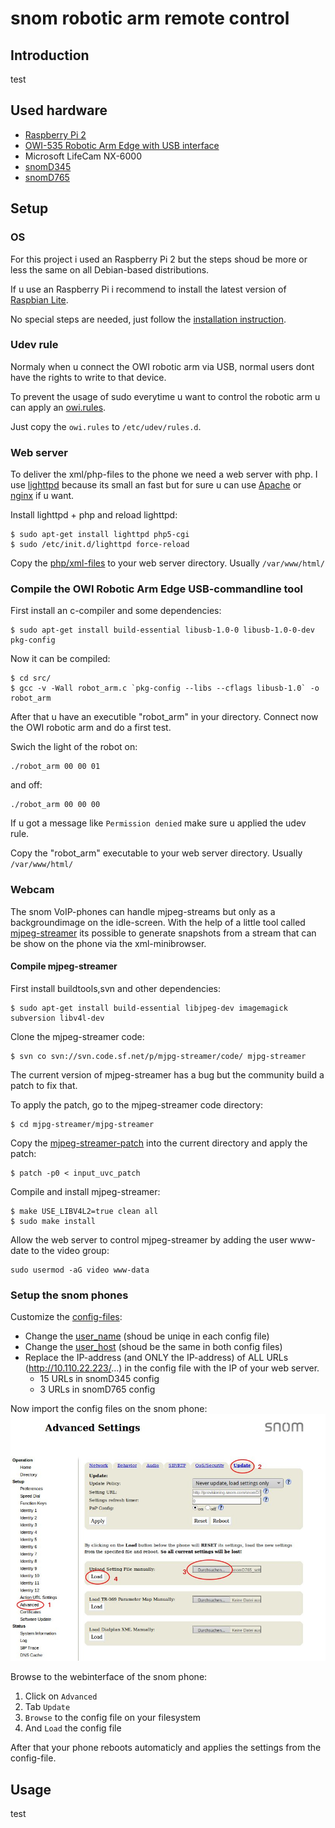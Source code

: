 # snom robotic arm remote control

## Introduction
 test

## Used hardware
* [Raspberry Pi 2](https://www.raspberrypi.org/products/raspberry-pi-2-model-b/)
* [OWI-535 Robotic Arm Edge with USB interface](https://www.owirobot.com/robotic-arm-edge-1/)
* Microsoft LifeCam NX-6000
* [snomD345](https://www.snom.com/telephones/desk-telephones/300-series/snom-345-desk-telephone/)
* [snomD765](https://www.snom.com/telephones/desk-telephones/global-700-series-blackline/d765/)

## Setup
### OS
For this project i used an Raspberry Pi 2 but the steps shoud be more or less the same on all Debian-based distributions.

If u use an Raspberry Pi i recommend to install the latest version of [Raspbian Lite](https://www.raspberrypi.org/downloads/raspbian/).

No special steps are needed, just follow the [installation instruction](https://www.raspberrypi.org/documentation/installation/installing-images/).

### Udev rule
Normaly when u connect the OWI robotic arm via USB, normal users dont have the rights to write to that device.

To prevent the usage of sudo everytime u want to control the robotic arm u can apply an [owi.rules](etc/udev/rules.d/owi.rules).

Just copy the ```owi.rules``` to ```/etc/udev/rules.d```.


### Web server
To deliver the xml/php-files to the phone we need a web server with php. I use [lighttpd](https://www.lighttpd.net/) because its small an fast but for sure u can use [Apache](https://httpd.apache.org/) or [nginx](https://nginx.org) if u want.

Install lighttpd + php and reload lighttpd:
```Shell
$ sudo apt-get install lighttpd php5-cgi
$ sudo /etc/init.d/lighttpd force-reload
```

Copy the [php/xml-files](var/www/html) to your web server directory.
Usually ```/var/www/html/```

### Compile the OWI Robotic Arm Edge USB-commandline tool
First install an c-compiler and some dependencies:
```Shell
$ sudo apt-get install build-essential libusb-1.0-0 libusb-1.0-0-dev pkg-config
```
Now it can be compiled:
```Shell
$ cd src/
$ gcc -v -Wall robot_arm.c `pkg-config --libs --cflags libusb-1.0` -o robot_arm
```
After that u have an executible "robot_arm" in your directory.
Connect now the OWI robotic arm and do a first test.

Swich the light of the robot on:
```Shell
./robot_arm 00 00 01
```
and off:
```Shell
./robot_arm 00 00 00
```

If u got a message like ```Permission denied``` make sure u applied the udev rule.

Copy the "robot_arm" executable to your web server directory.
Usually ```/var/www/html/```

### Webcam

The snom VoIP-phones can handle mjpeg-streams but only as a backgroundimage on the idle-screen.
With the help of a little tool called [mjpeg-streamer](https://sourceforge.net/projects/mjpg-streamer/) its possible to
generate snapshots from a stream that can be show on the phone via the xml-minibrowser.

#### Compile mjpeg-streamer
First install buildtools,svn and other dependencies:
```Shell
$ sudo apt-get install build-essential libjpeg-dev imagemagick subversion libv4l-dev
```
Clone the mjpeg-streamer code:
```Shell
$ svn co svn://svn.code.sf.net/p/mjpg-streamer/code/ mjpg-streamer
```
The current version of mjpeg-streamer has a bug but the community build a patch to fix that.

To apply the patch, go to the mjpeg-streamer code directory:
```Shell
$ cd mjpg-streamer/mjpg-streamer
```
Copy the [mjpeg-streamer-patch](mjpg-streamer-patch/input_uvc_patch) into the current directory and apply the patch:
```Shell
$ patch -p0 < input_uvc_patch
```
Compile and install mjpeg-streamer:
```Shell
$ make USE_LIBV4L2=true clean all
$ sudo make install
```
Allow the web server to control mjpeg-streamer by adding the user www-date to the video group:
```Shell
sudo usermod -aG video www-data
```
### Setup the snom phones
Customize the [config-files](snom_phone_settings):
* Change the [user_name](http://wiki.snom.com/wiki/index.php/Settings/user_name) (shoud be uniqe in each config file)
* Change the [user_host](http://wiki.snom.com/wiki/index.php/Settings/user_host) (shoud be the same in both config files)
* Replace the IP-address (and ONLY the IP-address) of ALL URLs (http://10.110.22.223/...) in the config file with the IP of your web server.
  * 15 URLs in snomD345 config
  * 3 URLs in snomD765 config

Now import the config files on the snom phone:
![Image of uploading an settingsfile to a snom VoIP phone](media/upload_settings_file.jpg)

Browse to the webinterface of the snom phone:
  1. Click on ```Advanced```
  2. Tab ```Update```
  3. ```Browse``` to the config file on your filesystem
  4. And ```Load``` the config file

After that your phone reboots automaticly and applies the settings from the config-file.

## Usage
test
